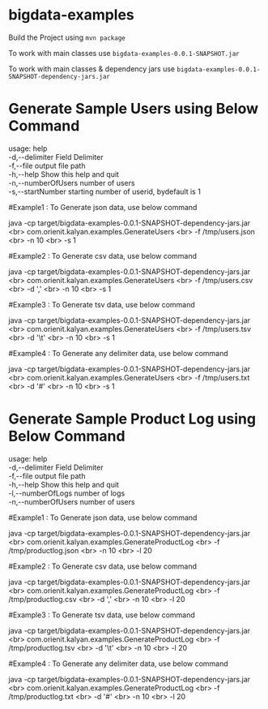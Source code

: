 # bigdata-examples

Build the Project using ``mvn package``

To work with main classes use ``bigdata-examples-0.0.1-SNAPSHOT.jar``

To work with main classes & dependency jars use ``bigdata-examples-0.0.1-SNAPSHOT-dependency-jars.jar``


# Generate Sample Users using Below Command

usage: help<br>
 -d,--delimiter <arg>       Field Delimiter<br>
 -f,--file <arg>            output file path<br>
 -h,--help                  Show this help and quit<br>
 -n,--numberOfUsers <arg>   number of users<br>
 -s,--startNumber <arg>     starting number of userid, bydefault is 1<br>


#Example1 : To Generate json data, use below command

java -cp target/bigdata-examples-0.0.1-SNAPSHOT-dependency-jars.jar \<br>
com.orienit.kalyan.examples.GenerateUsers \<br>
-f /tmp/users.json \<br>
-n 10 \<br>
-s 1<br>


#Example2 : To Generate csv data, use below command

java -cp target/bigdata-examples-0.0.1-SNAPSHOT-dependency-jars.jar \<br>
com.orienit.kalyan.examples.GenerateUsers \<br>
-f /tmp/users.csv \<br>
-d ',' \<br>
-n 10 \<br>
-s 1<br>


#Example3 : To Generate tsv data, use below command

java -cp target/bigdata-examples-0.0.1-SNAPSHOT-dependency-jars.jar \<br>
com.orienit.kalyan.examples.GenerateUsers \<br>
-f /tmp/users.tsv \<br>
-d '\t' \<br>
-n 10 \<br>
-s 1<br>

#Example4 : To Generate any delimiter data, use below command

java -cp target/bigdata-examples-0.0.1-SNAPSHOT-dependency-jars.jar \<br>
com.orienit.kalyan.examples.GenerateUsers \<br>
-f /tmp/users.txt \<br>
-d '\#' \<br>
-n 10 \<br>
-s 1<br>


# Generate Sample Product Log using Below Command

usage: help<br>
 -d,--delimiter <arg>       Field Delimiter<br>
 -f,--file <arg>            output file path<br>
 -h,--help                  Show this help and quit<br>
 -l,--numberOfLogs <arg>    number of logs<br>
 -n,--numberOfUsers <arg>   number of users<br>

#Example1 : To Generate json data, use below command

java -cp target/bigdata-examples-0.0.1-SNAPSHOT-dependency-jars.jar \<br>
com.orienit.kalyan.examples.GenerateProductLog \<br>
-f /tmp/productlog.json \<br>
-n 10 \<br>
-l 20<br>


#Example2 : To Generate csv data, use below command

java -cp target/bigdata-examples-0.0.1-SNAPSHOT-dependency-jars.jar \<br>
com.orienit.kalyan.examples.GenerateProductLog \<br>
-f /tmp/productlog.csv \<br>
-d ',' \<br>
-n 10 \<br>
-l 20<br>


#Example3 : To Generate tsv data, use below command

java -cp target/bigdata-examples-0.0.1-SNAPSHOT-dependency-jars.jar \<br>
com.orienit.kalyan.examples.GenerateProductLog \<br>
-f /tmp/productlog.tsv \<br>
-d '\t' \<br>
-n 10 \<br>
-l 20<br>


#Example4 : To Generate any delimiter data, use below command

java -cp target/bigdata-examples-0.0.1-SNAPSHOT-dependency-jars.jar \<br>
com.orienit.kalyan.examples.GenerateProductLog \<br>
-f /tmp/productlog.txt \<br>
-d '\#' \<br>
-n 10 \<br>
-l 20<br>



